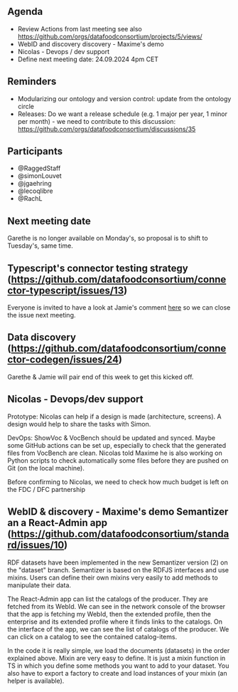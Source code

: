 ## Agenda

- Review Actions from last meeting see also https://github.com/orgs/datafoodconsortium/projects/5/views/
- WebID and discovery discovery - Maxime's demo
- Nicolas - Devops / dev support
- Define next meeting date: 24.09.2024 4pm CET

## Reminders

- Modularizing our ontology and version control: update from the ontology circle
- Releases: Do we want a release schedule (e.g. 1 major per year, 1 minor per month) - we need to contribute to this discussion: https://github.com/orgs/datafoodconsortium/discussions/35

## Participants

- @RaggedStaff
- @simonLouvet
- @jgaehring
- @lecoqlibre
- @RachL

## Next meeting date

Garethe is no longer available on Monday's, so proposal is to shift to Tuesday's, same time.

## Typescript's connector testing strategy (https://github.com/datafoodconsortium/connector-typescript/issues/13)

Everyone is invited to have a look at Jamie's comment [here](https://github.com/datafoodconsortium/connector-typescript/issues/13#issuecomment-2326843343) so we can close the issue next meeting.

## Data discovery (https://github.com/datafoodconsortium/connector-codegen/issues/24)

Garethe & Jamie will pair end of this week to get this kicked off.

## Nicolas - Devops/dev support
Prototype: Nicolas can help if a design is made (architecture, screens). A design would help to share the tasks with Simon.

DevOps: ShowVoc & VocBench should be updated and synced. Maybe some GitHub actions can be set up, especially to check that the generated files from VocBench are clean. Nicolas told Maxime he is also working on Python scripts to check automatically some files before they are pushed on Git (on the local machine).

Before confirming to Nicolas, we need to check how much budget is left on the FDC / DFC partnership

## WebID & discovery - Maxime's demo Semantizer an a React-Admin app (https://github.com/datafoodconsortium/standard/issues/10)
RDF datasets have been implemented in the new Semantizer version (2) on the "dataset" branch. Semantizer is based on the RDFJS interfaces and use mixins. Users can define their own mixins very easily to add methods to manipulate their data.

The React-Admin app can list the catalogs of the producer. They are fetched from its WebId. We can see in the network console of the browser that the app is fetching my WebId, then the extended profile, then the enterprise and its extended profile where it finds links to the catalogs. On the interface of the app, we can see the list of catalogs of the producer. We can click on a catalog to see the contained catalog-items.

In the code it is really simple, we load the documents (datasets) in the order explained above. Mixin are very easy to define. It is just a mixin function in TS in which you define some methods you want to add to your dataset. You also have to export a factory to create and load instances of your mixin (an helper is available).
